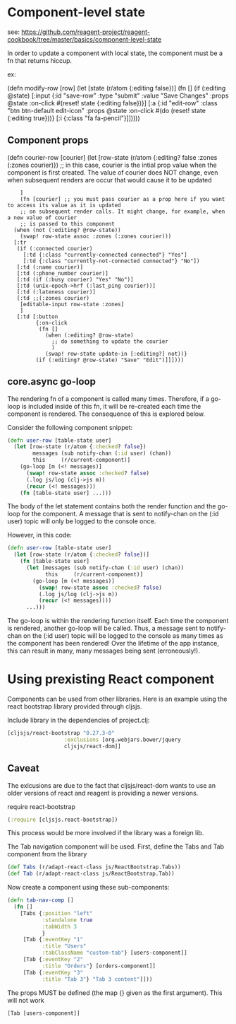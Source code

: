 # Component-level state

see: https://github.com/reagent-project/reagent-cookbook/tree/master/basics/component-level-state

In order to update a component with local state, the component must be a fn that
returns hiccup.

ex:

(defn modify-row [row]
(let [state (r/atom {:editing false})]
    (fn []
      (if (:editing @state)
        [:input {:id "save-row"
                 :type "submit"
                 :value "Save Changes"
                 :props @state
                 :on-click
                 #(reset! state {:editing false})}]
        [:a {:id "edit-row" :class "btn btn-default edit-icon"
             :props @state
             :on-click
             #(do
               (reset! state {:editing true}))}
         [:i {:class "fa fa-pencil"}]]))))

## Component props

(defn courier-row [courier] 
  (let [row-state (r/atom {:editing? false
                           :zones (:zones courier)}) ;; in this case, courier is the intial prop value when the component is first created. The value of courier does NOT change, even when subsequent renders are occur that would cause it to be updated
        
        ]
		(fn [courier] ;; you must pass courier as a prop here if you want to access its value as it is updated
        ;; on subsequent render calls. It might change, for example, when a new value of courier
		;; is passed to this component
      (when (not (:editing? @row-state))
        (swap! row-state assoc :zones (:zones courier)))
      [:tr
       (if (:connected courier)
         [:td {:class "currently-connected connected"} "Yes"]
         [:td {:class "currently-not-connected connected"} "No"])
       [:td (:name courier)]
       [:td (:phone_number courier)]
       [:td (if (:busy courier) "Yes" "No")]
       [:td (unix-epoch->hrf (:last_ping courier))]
       [:td (:lateness courier)]
       [:td ;;(:zones courier)
        [editable-input row-state :zones]
        ]
       [:td [:button
             {:on-click
              (fn []
                (when (:editing? @row-state)
                  ;; do something to update the courier
                  )
                (swap! row-state update-in [:editing?] not))}
             (if (:editing? @row-state) "Save" "Edit")]]])))

## core.async go-loop

The rendering fn of a component is called many times. Therefore, if a go-loop
is included inside of this fn, it will be re-created each time the component
is rendered. The consequence of this is explored below.

Consider the following component snippet:

```clojure
(defn user-row [table-state user]
  (let [row-state (r/atom {:checked? false})
        messages (sub notify-chan (:id user) (chan))
        this     (r/current-component)]
    (go-loop [m (<! messages)]
      (swap! row-state assoc :checked? false)
      (.log js/log (clj->js m))
      (recur (<! messages)))
    (fn [table-state user] ...)))
```

The body of the let statement contains both the render function
and the go-loop for the component. A message that is sent to notify-chan
on the (:id user) topic will only be logged to the console once.

However, in this code:

```clojure
(defn user-row [table-state user]
  (let [row-state (r/atom {:checked? false})]
    (fn [table-state user]
      (let [messages (sub notify-chan (:id user) (chan))
            this     (r/current-component)]
        (go-loop [m (<! messages)]
          (swap! row-state assoc :checked? false)
          (.log js/log (clj->js m))
          (recur (<! messages))))
      ...)))
```

The go-loop is within the rendering function itself. Each time the component
is rendered, another go-loop will be called. Thus, a message sent to notify-chan
on the (:id user) topic will be logged to the console as many times as the
component has been rendered! Over the lifetime of the app instance, this can
result in many, many messages being sent (erroneously!).


# Using prexisting React component

Components can be used from other libraries. Here is an example using the
react bootstrap library provided through cljsjs.

Include library in the dependencies of project.clj:
```clojure
[cljsjs/react-bootstrap "0.27.3-0"
                  :exclusions [org.webjars.bower/jquery
                  cljsjs/react-dom]]
```
## Caveat
The exlcusions are due to the fact that cljsjs/react-dom wants to use an older
versions of react and reagent is providing a newer versions.

require react-bootstrap
```clojure
(:require [cljsjs.react-bootstrap])
```
This process would be more involved if the library was a foreign lib.

The Tab navigation component will be used. First, define the Tabs
and Tab component from the library

```clojure
(def Tabs (r/adapt-react-class js/ReactBootstrap.Tabs))
(def Tab (r/adapt-react-class js/ReactBootstrap.Tab))
```

Now create a component using these sub-components:

```clojure
(defn tab-nav-comp []
  (fn []
    [Tabs {:position "left"
           :standalone true
           :tabWidth 3
           }
     [Tab {:eventKey "1"
           :title "Users"
           :tabClassName "custom-tab"} [users-component]]
     [Tab {:eventKey "2"
           :title "Orders"} [orders-component]]
     [Tab {:eventKey "3"
           :title "Tab 3"} "Tab 3 content"]]))
```

The props MUST be defined (the map {} given as the first argument). This
will not work

```clojure
[Tab [users-component]]
```
